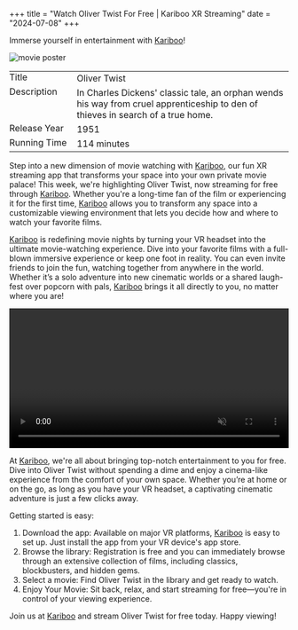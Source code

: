 +++
title = "Watch Oliver Twist For Free | Kariboo XR Streaming"
date = "2024-07-08"
+++
<script src="https://cdn.jsdelivr.net/npm/hls.js@latest"></script>

Immerse yourself in entertainment with <a href="https://kari.boo/">Kariboo</a>!

<img src="https://filmhub-poster-server.b-cdn.net/rezn-emz6_oliver_twist_16x9.jpg" alt="movie poster" loading="lazy">

<table>
  <tr>
    <td style="padding: 0 10px 0 0; vertical-align: top;">Title</td>
    <td>Oliver Twist</td>
  </tr>
  <tr>
    <td style="padding: 0 10px 0 0; vertical-align: top;">Description</td>
    <td>In Charles Dickens' classic tale, an orphan wends his way from cruel apprenticeship to den of thieves in search of a true home.</td>
  </tr>
  <tr>
    <td style="padding: 0 10px 0 0; vertical-align: top;">Release&nbsp;Year</td>
    <td>1951</td>
  </tr>
  <tr>
    <td style="padding: 0 10px 0 0; vertical-align: top;">Running&nbsp;Time</td>
    <td>114 minutes</td>
  </tr>

[//]: # (  <tr>)

[//]: # (    <td style="padding: 0 7px 0 0;"></td>)

[//]: # (    <td></td>)

[//]: # (  </tr>)

[//]: # (  <tr>)

[//]: # (    <td style="padding: 0 7px 0 0;">GeForce GTX 1080</td>)

[//]: # (    <td></td>)

[//]: # (  </tr>)

[//]: # (  <tr>)

[//]: # (    <td style="padding: 0 7px 0 0;">GeForce RTX 2060</td>)

[//]: # (    <td></td>)

[//]: # (  </tr>)

[//]: # (  <tr>)

[//]: # (    <td style="padding: 0 7px 0 0;">GeForce RTX 4090</td>)

[//]: # (    <td></td>)

[//]: # (  </tr>)

[//]: # (  <tr>)

[//]: # (    <td style="padding: 0 7px 0 0;"><a href="https://renderlab.io">RenderLab.io</a></td>)

[//]: # (    <td> for <b></b></td>)

[//]: # (  </tr>)
</table>

Step into a new dimension of movie watching with <a href="https://kari.boo/">Kariboo</a>, our fun XR streaming app that transforms your space into your own private movie palace! This week, we're highlighting Oliver Twist, now streaming for free through <a href="https://kari.boo/">Kariboo</a>. Whether you're a long-time fan of the film or experiencing it for the first time, <a href="https://kari.boo/">Kariboo</a> allows you to transform any space into a customizable viewing environment that lets you decide how and where to watch your favorite films.

<a href="https://kari.boo/">Kariboo</a> is redefining movie nights by turning your VR headset into the ultimate movie-watching experience. Dive into your favorite films with a full-blown immersive experience or keep one foot in reality. You can even invite friends to join the fun, watching together from anywhere in the world. Whether it’s a solo adventure into new cinematic worlds or a shared laugh-fest over popcorn with pals, <a href="https://kari.boo/">Kariboo</a> brings it all directly to you, no matter where you are!

<video id="video" width="100%" controls muted></video>

At <a href="https://kari.boo/">Kariboo</a>, we're all about bringing top-notch entertainment to you for free. Dive into Oliver Twist without spending a dime and enjoy a cinema-like experience from the comfort of your own space. Whether you’re at home or on the go, as long as you have your VR headset, a captivating cinematic adventure is just a few clicks away.

Getting started is easy:
1. Download the app: Available on major VR platforms, <a href="https://kari.boo/">Kariboo</a> is easy to set up. Just install the app from your VR device's app store.
2. Browse the library: Registration is free and you can immediately browse through an extensive collection of films, including classics, blockbusters, and hidden gems.
3. Select a movie: Find Oliver Twist in the library and get ready to watch.
4. Enjoy Your Movie: Sit back, relax, and start streaming for free—you're in control of your viewing experience.

Join us at <a href="https://kari.boo/">Kariboo</a> and stream Oliver Twist for free today. Happy viewing!

  
<script>
  var video = document.getElementById('video');
  if(Hls.isSupported()) {
    var hls = new Hls();
    hls.loadSource('https://vz-fb5092e4-932.b-cdn.net/871989c0-5b80-4d34-bdca-65b0cfcf8552/playlist.m3u8');
    hls.attachMedia(video);
    hls.on(Hls.Events.MANIFEST_PARSED,function() {
      video.play();
  });
 }
 // hls.js is not supported on platforms that do not have Media Source Extensions (MSE) enabled.
 // When the browser has built-in HLS support (check using `canPlayType`), we can provide an HLS manifest (i.e. .m3u8 URL) directly to the video element throught the `src` property.
 // This is using the built-in support of the plain video element, without using hls.js.
  else if (video.canPlayType('application/vnd.apple.mpegurl')) {
    video.src = 'https://vz-fb5092e4-932.b-cdn.net/871989c0-5b80-4d34-bdca-65b0cfcf8552/playlist.m3u8';
    video.addEventListener('canplay',function() {
      video.play();
    });
  }
</script>
